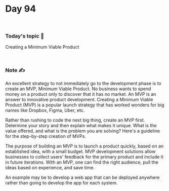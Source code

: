 # Day 94

&nbsp;

### Today's topic 🎯
Creating a Minimum Viable Product

&nbsp;

### Note ✍️
An excellent strategy to not immediately go to the development phase is to create an MVP, Minimum Viable Product.
No business wants to spend money on a product only to discover that it has no market. An MVP is an answer to innovative product development. Creating a Minimum Viable Product (MVP) is a popular launch strategy that has worked wonders for big names like Dropbox, Figma, Uber, etc.

Rather than rushing to code the next big thing, create an MVP first. Determine your story and then explain what makes it unique. What is the value offered, and what is the problem you are solving? Here's a guideline for the step-by-step creation of MVPs.

The purpose of building an MVP is to launch a product quickly, based on an established idea, with a small budget. MVP development solutions allow businesses to collect users' feedback for the primary product and include it in future iterations. With an MVP, one can find the right audience, pull the ideas based on experience, and save time.

An example may be to develop a web app that can be deployed anywhere rather than going to develop the app for each system.